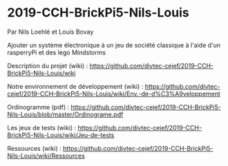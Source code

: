 # 2019-CCH-BrickPi5-Nils-Louis

Par Nils Loehlé et Louis Bovay

Ajouter un système électronique à un jeu de société classique à l'aide d'un rasperryPi et des lego Mindstorms

Description du projet (wiki) : https://github.com/divtec-cejef/2019-CCH-BrickPi5-Nils-Louis/wiki

Notre environnement de développement (wiki) : https://github.com/divtec-cejef/2019-CCH-BrickPi5-Nils-Louis/wiki/Env.-de-d%C3%A9veloppement

Ordinogramme (pdf) : https://github.com/divtec-cejef/2019-CCH-BrickPi5-Nils-Louis/blob/master/Ordinograme.pdf

Les jeux de tests (wiki) : https://github.com/divtec-cejef/2019-CCH-BrickPi5-Nils-Louis/wiki/Jeu-de-tests

Ressources (wiki) : https://github.com/divtec-cejef/2019-CCH-BrickPi5-Nils-Louis/wiki/Ressources
